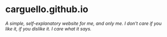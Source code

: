 # carguello.github.io

_A simple, self-explanatory website for me, and only me._
_I don't care if you like it, if you dislike it._ _I care what it says._
